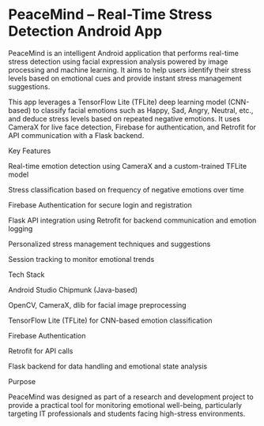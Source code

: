 # PeaceMind – Real-Time Stress Detection Android App

PeaceMind is an intelligent Android application that performs real-time stress detection using facial expression analysis powered by image processing and machine learning. It aims to help users identify their stress levels based on emotional cues and provide instant stress management suggestions.

This app leverages a TensorFlow Lite (TFLite) deep learning model (CNN-based) to classify facial emotions such as Happy, Sad, Angry, Neutral, etc., and deduce stress levels based on repeated negative emotions. It uses CameraX for live face detection, Firebase for authentication, and Retrofit for API communication with a Flask backend.

Key Features

Real-time emotion detection using CameraX and a custom-trained TFLite model

Stress classification based on frequency of negative emotions over time

Firebase Authentication for secure login and registration

Flask API integration using Retrofit for backend communication and emotion logging

Personalized stress management techniques and suggestions

Session tracking to monitor emotional trends

Tech Stack

Android Studio Chipmunk (Java-based)

OpenCV, CameraX, dlib for facial image preprocessing

TensorFlow Lite (TFLite) for CNN-based emotion classification

Firebase Authentication

Retrofit for API calls

Flask backend for data handling and emotional state analysis

Purpose

PeaceMind was designed as part of a research and development project to provide a practical tool for monitoring emotional well-being, particularly targeting IT professionals and students facing high-stress environments.

